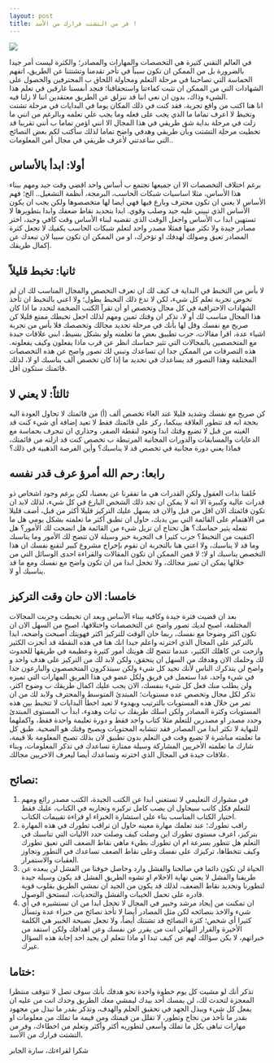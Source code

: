 ```yaml
--- 
layout: post
title: فر من التشتت فرارك من الأسد !
---
```


![](https://27xeg212doax35gqg71e13rv-wpengine.netdna-ssl.com/wp-content/uploads/2019/12/work-at-home-woman-multitasking.jpg)



في العالم التقني كثيرة هي التخصصات والمهارات والمصادر؛ والكثرة ليست أمر جيدا بالضرورة بل من الممكن ان تكون سبباً في تأخر تقدمنا وتشتتنا عن الطريق، اتفهم الحماسة التي تصاحبنا في مرحلة التعلم ومحاولة اللحاق ب المحترفين والحصول على الشهادات التي من الممكن ان تثبت كفاءتنا واستحقاقنا؛ فنجد أنفسنا غارقين في تعلم هذا الشيء وذاك، بدون ان نعي اننا قد ننزلق عن الطريق معتقدين اننا لا زلنا فيه.  
انا هنا اكتب من واقع تجربة، فقد كنت في ذلك المكان يوما في البدايات في مرحلة تشتت وتخبط لا اعرف تماما ما الذي يجب على فعله وما يجب علي تعلمه وبالرغم من انني ما زلت في مرحلة بداية شق طريقي في هذا المجال الا انني اؤمن تماما ب أنني تقريبا قد تخطيت مرحلة التشتت وبأن طريقي وهدفي واضح تماما لذلك سأكتب لكم بعض النصائح التي ساعدتني لأعرف طريقي في مجال أمن المعلومات.. 

## أولا: ابدأ بالأساس 

برغم اختلاف التخصصات الا ان جميعها تجتمع ب أساس واحد اقضي وقت جيد ومهم ببناء هذا الأساس، مثلا اساسيات شبكات الحاسب، البرمجة، أنظمة التشغيل.. الخ؛ فهم الأساس لا يعني ان تكون محترف وبارع فيها فهي أيضا لها متخصصوها ولكن يجب ان يكون الأساس الذي تبيني عليه جيد وصلب وقوي. 
ابدا بتحديد نقاط ضعفك وابدا بتطويرها لا تستهين ابدا ب الأساس واجعل الوقت الذي تقضيه لبناء الأساس وقت كافي وجيد، اختر مصادر جيدة ولا تكثر منها فمثلا مصدر واحد لتعلم شبكات الحاسب يكفيك لا تجعل كثرة المصادر تعيق وصولك لهدفك او تؤخرك، او من الممكن ان تكون سببا لان تبعدك عن إكمال طريقك. 

## ثانيا: تخبط قليلاً 

لا بأس من التخبط في البداية ف كيف لك ان تعرف التخصص والمجال المناسب لك ان لم تخوض تجربة تعلم كل شيء، لكن لا تدع ذلك التخبط يطول؛ ولا اعني بالتخبط ان تأخذ الشهادات الاحترافية في كل مجال وتخصص او أن تقرآ الكتب الضخمة لتحدد ما اذا كان هذا المجال مناسب لك أو لا، تذكر ان وقتك ثمين ومهم لذلك اجعل تخبطك ممتع قليلا كن صريح مع نفسك وقل لها بأنك في مرحلة تحديد مجالك وتخصصك  فلا بأس من تجربة اشياء عدة، اقرا مقالات، جرب تطبيق بعض ما تعلمته ولو بشكل بسيط، ابني علاقات جيدة مع المتخصصين بالمجالات التي تثير حماسك انظر عن قرب ماذا يفعلون وكيف يفعلونه. 
هذه التصرفات من الممكن جدا ان تساعدك وتبني لك تصور واضح عن هذه التخصصات المختلفة وهذا التصور قد يساعدك في تحديد ما إذا كان تخصص ألف يناسبك او لا، لذلك قائمتك ستكون أقل. 

## ثالثاً: لا يعني لا 

كن صريح مع نفسك وشديد قليلا عند الغاء تخصص ألف (أ) من قائمتك لا تحاول العودة اليه بحجة انه قد تتطور العلاقة بينكما، ركز على قائمتك فقط لا تعيد إضافة أي شيء كنت قد الغيته  من قبل لا تضيع وقتك ابدا وتعود لنقطة الصفر، وحذاري ان تنجرف بحماسة مع الدعايات والمسابقات والدورات المجانية المرتبطة ب تخصص كنت قد ازلته من قائمتك، فماذا يعني دورة مجانية في تخصص قد لا يناسبك؟ وأين الفرصة الذهبية في ذلك؟ 


## رابعا: رحم الله أمرؤ عرف قدر نفسه 

خُلقنا بذات العقول ولكن القدرات هي ما تفقرنا عن بعضنا، لكن برغم وجود اشخاص ذو قدرات عالية وكبيرة الا انه لا يمكن ان تجد ذلك الشخص البارع في كل شيء، لذلك لابد ان تكون قائمتك الان اقل من قبل والان قد يسهل عليك التركيز قليلا أكثر من قبل، أضف قليلا من الاهتمام على القائمة التي بين يديك، حاول ان تطبق أكثر ما تعلمته بشكل يومي هل ما تفعله يثير حماسك؟  هل تحتاج ان تزيل شيء من القائمة هل اتضحت لك الأمور؟ هل اكتفيت من التخبط؟ جرب كثيرا ف التجربة خير وسيلة لان تتضح لك الأمور وما يناسبك وما قد لا يناسبك، ولا اعني هنا بالتجربة ان تقوم بإخراج مشروع كبير لتقنع نفسك ان هذا التخصص يناسبك او لا؛ لا فمن الممكن ان تكون المقالات والقراءة احدى الوسائل التي من خلالها يمكن ان تميز مجالك، ولا تخجل ابدا من ان تكون واضح مع نفسك ومع ما قد يناسبك أو لا.

## خامسا: الان حان وقت التركيز 

بعد ان قضيت فترة جيدة وكافيه ببناء الأساس وبعد ان تخبطت وجربت المجالات المختلفة، اصبح لديك تصور واضح عن التخصصات واختلافها، اصبح من السهل الان ان تكون اكثر وضوحا مع نفسك، ربما حان الوقت للتركيز اكثر فهويتك أصبحت واضحه، ابدا بالتركيز على المجال الذي اخترته واعلم جيدا انك هنا في هذه النقطة قد أنجزت الكثير وازحت عن كاهلك الكثير، عندما تتضح لك هويتك أمور كثيرة وعظيمة في طريقها للحدوث لك وحلمك الان وهدفك من السهل ان يتحقق، ولكن لابد لك من التركيز على هدف واحد و واضح لن يتذكرك الناس لأنك تجيد كل شيء ولكن سيتذكرون المتخصصون والبارعون جدا في شيء واحد، غدا ستعمل في فريق ولكل عضو في هذا الفريق المهارات التي تميزه ولن يطلب منك فعل كل شيء بنفسك، الان يجب عليك اكمال طريقك ب وضوح اكثر، تذكر لكل مجال وتخصص عده مستويات؛ المبتدئ المتوسط والمحترف ولابد لك من ان تمر من خلال هذه المستويات بالترتيب وبهدوء لا تعيد اخطأ البدايات لا تتخبط بين هذه المستويات وكثرة المصادر ولكن اسلك طريقك ب ثبات وهدوء، ابدأ ب المستوى المبتدئ وحدد مصدر او مصدرين للتعلم مثلا كتاب واحد فقط و دورة تعليمة واحدة فقط، واكملهما للنهاية لا تكثر ابدا من المصادر فقد تتشابه المحتويات ويصبح وقتك هو الضحية. 
طبق كل ما تعلمته مباشرة لا تضيع وقت في التعلم بدون تطبيق لان بذلك تصبح المعلومة بلا قيمة، شارك ما تعلمته الأخريين المشاركة وسيلة ممتازة تساعدك في تذكر المعلومات، وبناء علاقات جيدة في المجال الذي اخترته وتساعدك أيضا ليعرف الاخريين مجالك.




## نصائح: 

1.	في مشوارك التعليمي لا تستغني ابدا عن الكتب الجيدة، الكتب مصدر رائع ومهم للتعلم فكل كاتب سيحاول ان يصب كامل تركيزه وتجاربه في الكتاب، عليك فقط اختيار الكتاب المناسب بناء على استشارة الخبراء او قراءة تقييمات الكتاب. 
2.	راقب تطورك؛ عند تعلمك مهارة معينه حاول ان تراقب تطورك في هذه المهارة بتركيز، اعرف مستوى تطورك اين وصلت كيف وصلت حدد الاليات التي تناسبك في التعلم هل تتطور بسرعة ام ان تطورك بطيء ماهي نقاط الضعف التي تعيق تطورك وكيف تتخطاها، تركيزك على نفسك وعلى نقاط الضعف تساعدك في التطور وتجاوز العقبات والاستمرار. 
3.	الحياة لن تكون دائما في صالحنا والفشل وارد وحاصل خوفنا من الفشل لن يبعده عن طريقنا والفشل لا يعني نهاية الاحلام او تشوه الطريق الفشل قد يكون وسيلة جيدة لتطورنا وتحديد نقاط الضعف، لذلك قد يكون من الجيد ان نمشي الطريق بقلوب قوية قادره على تحمل الخيبات والفشل والتحديات، لنستحق الوصول.
4.	ان تمكنت من إيجاد مرشد وخبير في المجال لا تخجل ابدا من ان تستشيره في أي شيء والاخذ بنصائحه لكن مثل المصادر أيضا لا تأخذ نصائح من خبراء عدة وتسأل كثيرا أي شخص؛ كثرة النصائح قد تشتتك أيضاً، ولا تجعل نصيحة الخبير هي الكلمة الأخيرة والقرار النهائي انت من يقرر عن نفسك وعن اهدافك ولكن استفد من خبراتهم، لا يكن سؤالك لهم عن كيف تبدا او ماذا تتعلم لن يجيد احد إجابة هذه السؤال غيرك. 
## ختاما:
تذكر أنك لو مشيت كل يوم خطوة واحدة نحو هدفك بأنك سوف تصل لا تتوقف منتظرا المعجزة لتحدث لك، لن يمسك أحد بيدك ليمشي معك الطريق وحدك انت من عليه ان يفعل كل شيء ويبذل الجهد في تحقيق الحلم والهدف، وتذكر بقدر ما تبذل من مجهود بقدر ما تأخذ من نجاح وتطور، لا تقلل من قيمتك ومن قيمة ما تملك من معلومات او مهارات تباهى بكل ما تملك وأسعى لتطوريه أكثر وأكثر وتعلم من اخطاءك، وفر من التشتت فرارك من الأسد. 


شكرا لقراءتك، سارة الجابر

